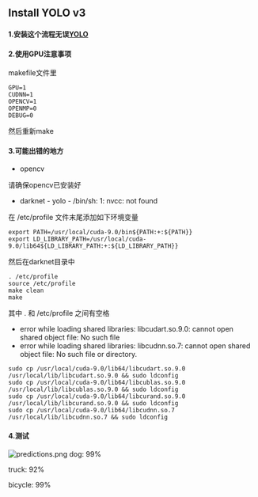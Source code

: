 ## Install YOLO v3

#### 1.安装这个流程无误[YOLO](https://pjreddie.com/darknet/yolo/)

#### 2.使用GPU注意事项
makefile文件里
```
GPU=1
CUDNN=1
OPENCV=1
OPENMP=0
DEBUG=0
```
然后重新make

#### 3.可能出错的地方
- opencv

请确保opencv已安装好

- darknet - yolo - /bin/sh: 1: nvcc: not found

在 /etc/profile 文件末尾添加如下环境变量
```
export PATH=/usr/local/cuda-9.0/bin${PATH:+:${PATH}}
export LD_LIBRARY_PATH=/usr/local/cuda-9.0/lib64${LD_LIBRARY_PATH:+:${LD_LIBRARY_PATH}}
```
然后在darknet目录中
```
. /etc/profile
source /etc/profile
make clean
make
 ```
其中 . 和 /etc/profile 之间有空格

- error while loading shared libraries: libcudart.so.9.0: cannot open shared object file: No such file
- error while loading shared libraries: libcudnn.so.7: cannot open shared object file: No such file or directory.
```
sudo cp /usr/local/cuda-9.0/lib64/libcudart.so.9.0 /usr/local/lib/libcudart.so.9.0 && sudo ldconfig
sudo cp /usr/local/cuda-9.0/lib64/libcublas.so.9.0 /usr/local/lib/libcublas.so.9.0 && sudo ldconfig
sudo cp /usr/local/cuda-9.0/lib64/libcurand.so.9.0 /usr/local/lib/libcurand.so.9.0 && sudo ldconfig
sudo cp /usr/local/cuda-9.0/lib64/libcudnn.so.7 /usr/local/lib/libcudnn.so.7 && sudo ldconfig

```

#### 4.测试
![predictions.png]({{site.baseurl}}/predictions.png)
dog: 99%

truck: 92%

bicycle: 99%

